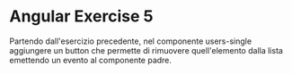 # Angular Exercise 5

Partendo dall'esercizio precedente, nel componente users-single aggiungere un button che permette di rimuovere quell'elemento dalla lista emettendo un evento al componente padre.
